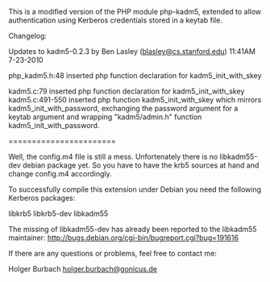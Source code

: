 This is a modified version of the PHP module php-kadm5, extended to
allow authentication using Kerberos credentials stored in a keytab file.

Changelog:

Updates to kadm5-0.2.3 by Ben Lasley (blasley@cs.stanford.edu) 11:41AM 7-23-2010

php_kadm5.h:48 	inserted php function declaration for kadm5_init_with_skey

kadm5.c:79		inserted php function declaration for kadm5_init_with_skey
kadm5.c:491-550	inserted php function kadm5_init_with_skey which mirrors kadm5_init_with_password, exchanging the password argument for a keytab argument and wrapping "kadm5/admin.h" function kadm5_init_with_password.


=======================



Well, the config.m4 file is still a mess. Unfortenately there is no
libkadm55-dev debian package yet. So you have to have the krb5 sources
at hand and change config.m4 accordingly.

To successfully compile this extension under Debian you need the
following Kerberos packages:

libkrb5
libkrb5-dev
libkadm55

The missing of libkadm55-dev has already been reported to the libkadm55
maintainer: http://bugs.debian.org/cgi-bin/bugreport.cgi?bug=191616

If there are any questions or problems, feel free to contact me:

Holger Burbach <holger.burbach@gonicus.de>


